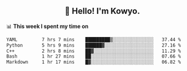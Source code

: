 <h2 align="center">👋 Hello! I'm Kowyo.</h2>

📊 **This week I spent my time on**
<!--START_SECTION:waka-->

```txt
YAML         7 hrs 7 mins    █████████▒░░░░░░░░░░░░░░░   37.44 %
Python       5 hrs 9 mins    ██████▓░░░░░░░░░░░░░░░░░░   27.16 %
C++          2 hrs 8 mins    ██▓░░░░░░░░░░░░░░░░░░░░░░   11.29 %
Bash         1 hr 27 mins    ██░░░░░░░░░░░░░░░░░░░░░░░   07.66 %
Markdown     1 hr 17 mins    █▓░░░░░░░░░░░░░░░░░░░░░░░   06.82 %
```

<!--END_SECTION:waka-->
